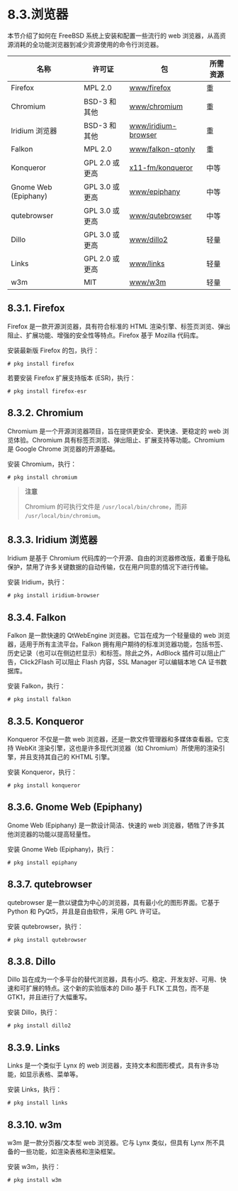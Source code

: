 # 8.3.浏览器

本节介绍了如何在 FreeBSD 系统上安装和配置一些流行的 web 浏览器，从高资源消耗的全功能浏览器到减少资源使用的命令行浏览器。

| 名称              | 许可证      | 包                                                     | 所需资源         |
|-------------------|-------------|-------------------------------------------------------------|------------------|
| Firefox           | MPL 2.0     | [www/firefox](https://cgit.freebsd.org/ports/tree/www/firefox/) | 重           |
| Chromium          | BSD-3 和其他 | [www/chromium](https://cgit.freebsd.org/ports/tree/www/chromium/) | 重           |
| Iridium 浏览器     | BSD-3 和其他 | [www/iridium-browser](https://cgit.freebsd.org/ports/tree/www/iridium-browser/) | 重           |
| Falkon            | MPL 2.0     | [www/falkon-qtonly](https://cgit.freebsd.org/ports/tree/www/falkon-qtonly/) | 重           |
| Konqueror         | GPL 2.0 或更高 | [x11-fm/konqueror](https://cgit.freebsd.org/ports/tree/x11-fm/konqueror/) | 中等           |
| Gnome Web (Epiphany) | GPL 3.0 或更高 | [www/epiphany](https://cgit.freebsd.org/ports/tree/www/epiphany/) | 中等           |
| qutebrowser       | GPL 3.0 或更高 | [www/qutebrowser](https://cgit.freebsd.org/ports/tree/www/qutebrowser/) | 中等           |
| Dillo             | GPL 3.0 或更高 | [www/dillo2](https://cgit.freebsd.org/ports/tree/www/dillo2/) | 轻量           |
| Links             | GPL 2.0 或更高 | [www/links](https://cgit.freebsd.org/ports/tree/www/links/) | 轻量           |
| w3m               | MIT         | [www/w3m](https://cgit.freebsd.org/ports/tree/www/w3m/)     | 轻量           |

## 8.3.1. Firefox

Firefox 是一款开源浏览器，具有符合标准的 HTML 渲染引擎、标签页浏览、弹出阻止、扩展功能、增强的安全性等特点。Firefox 基于 Mozilla 代码库。

安装最新版 Firefox 的包，执行：

```
# pkg install firefox
```

若要安装 Firefox 扩展支持版本 (ESR)，执行：

```
# pkg install firefox-esr
```

## 8.3.2. Chromium

Chromium 是一个开源浏览器项目，旨在提供更安全、更快速、更稳定的 web 浏览体验。Chromium 具有标签页浏览、弹出阻止、扩展支持等功能。Chromium 是 Google Chrome 浏览器的开源基础。

安装 Chromium，执行：

```
# pkg install chromium
```

>**注意**
>
> Chromium 的可执行文件是 `/usr/local/bin/chrome`，而非 `/usr/local/bin/chromium`。

## 8.3.3. Iridium 浏览器

Iridium 是基于 Chromium 代码库的一个开源、自由的浏览器修改版，着重于隐私保护，禁用了许多关键数据的自动传输，仅在用户同意的情况下进行传输。

安装 Iridium，执行：

```
# pkg install iridium-browser
```

## 8.3.4. Falkon

Falkon 是一款快速的 QtWebEngine 浏览器。它旨在成为一个轻量级的 web 浏览器，适用于所有主流平台。Falkon 拥有用户期待的标准浏览器功能，包括书签、历史记录（也可以在侧边栏显示）和标签。除此之外，AdBlock 插件可以阻止广告，Click2Flash 可以阻止 Flash 内容，SSL Manager 可以编辑本地 CA 证书数据库。

安装 Falkon，执行：

```
# pkg install falkon
```

## 8.3.5. Konqueror

Konqueror 不仅是一款 web 浏览器，还是一款文件管理器和多媒体查看器。它支持 WebKit 渲染引擎，这也是许多现代浏览器（如 Chromium）所使用的渲染引擎，并且支持其自己的 KHTML 引擎。

安装 Konqueror，执行：

```
# pkg install konqueror
```

## 8.3.6. Gnome Web (Epiphany)

Gnome Web (Epiphany) 是一款设计简洁、快速的 web 浏览器，牺牲了许多其他浏览器的功能以提高轻量性。

安装 Gnome Web (Epiphany)，执行：

```
# pkg install epiphany
```

## 8.3.7. qutebrowser

qutebrowser 是一款以键盘为中心的浏览器，具有最小化的图形界面。它基于 Python 和 PyQt5，并且是自由软件，采用 GPL 许可证。

安装 qutebrowser，执行：

```
# pkg install qutebrowser
```

## 8.3.8. Dillo

Dillo 旨在成为一个多平台的替代浏览器，具有小巧、稳定、开发友好、可用、快速和可扩展的特点。这个新的实验版本的 Dillo 基于 FLTK 工具包，而不是 GTK1，并且进行了大幅重写。

安装 Dillo，执行：

```
# pkg install dillo2
```

## 8.3.9. Links

Links 是一个类似于 Lynx 的 web 浏览器，支持文本和图形模式，具有许多功能，如显示表格、菜单等。

安装 Links，执行：

```
# pkg install links
```

## 8.3.10. w3m

w3m 是一款分页器/文本型 web 浏览器。它与 Lynx 类似，但具有 Lynx 所不具备的一些功能，如渲染表格和渲染框架。

安装 w3m，执行：

```
# pkg install w3m
```
